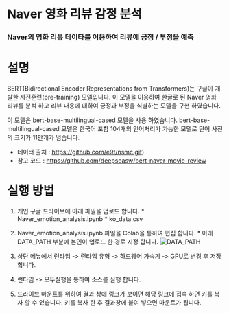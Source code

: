 #  **Naver 영화 리뷰 감정 분석**
### Naver의 영화 리뷰 데이타를 이용하여 리뷰에 긍정 / 부정을 예측

# **설명**
BERT(Bidirectional Encoder Representations from Transformers)는 구글이 개발한 사전훈련(pre-training) 모델입니다. 이 모델을 이용하여 한글로 된 Naver 영화 리뷰를 분석 하고 리뷰 내용에 대하여 긍정과 부정을 식별하는 모델을 구현 하였습니다.

이 모델은 bert-base-multilingual-cased 모델을 사용 하였습니다. bert-base-multilingual-cased 모델은 한국어 포함 104개의 언어처리가 가능한 모델로 단어 사전의 크기가 11만개가 넘습니다.

- 데이터 출처 : https://github.com/e9t/nsmc.git)
- 참고 코드 : https://github.com/deepseasw/bert-naver-movie-review

# **실행 방법**
1.   개인 구글 드라이브에 아래 파일을 업로드 합니다.
    * Naver_emotion_analysis.ipynb
    * ko_data.csv

2.   Naver_emotion_analysis.ipynb 파일을 Colab을 통하여 편집 합니다.
    * 아래 DATA_PATH 부분에 본인이 업로드 한 경로 지정 합니다.
    ![DATA_PATH](https://user-images.githubusercontent.com/76559418/103089424-403ccb80-4631-11eb-8fb4-a97333a9c67f.JPG)
    
3. 상단 메뉴에서 런타임 -> 런타임 유형 -> 하드웨어 가속기 -> GPU로 변경 후 저장 합니다.

4. 런타임 -> 모두실행을 통하여 소스를 실행 합니다.

5. 드라이브 마운트를 위하여 결과 창에 링크가 보이면 해당 링크에 접속 하면 키를 복사 할 수 있습니다. 키를 복사 한 후 결과창에 붙여 넣으면 마운트가 됩니다.

